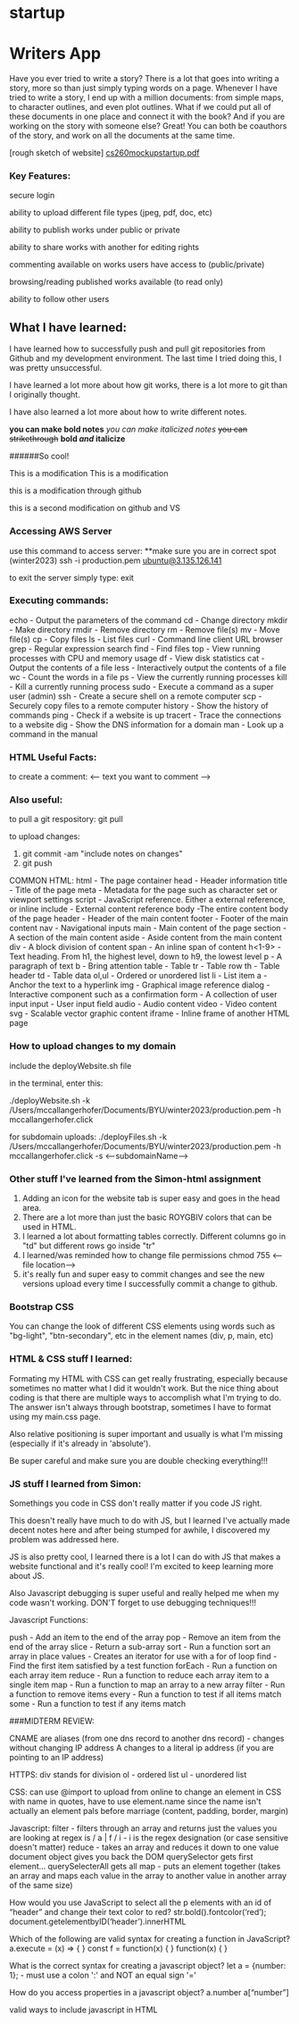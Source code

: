 # startup

# Writers App

Have you ever tried to write a story? There is a lot that goes into writing a story, more so than just simply typing words on a page. Whenever I have tried to write a story, I end up with a million documents: from simple maps, to character outlines, and even plot outlines. What if we could put all of these documents in one place and connect it with the book? And if you are working on the story with someone else? Great! You can both be coauthors of the story, and work on all the documents at the same time.

[rough sketch of website]
[cs260mockupstartup.pdf](https://github.com/mangerhofer/startup/files/10526064/cs260mockupstartup.pdf)




### Key Features:

secure login

ability to upload different file types (jpeg, pdf, doc, etc)

ability to publish works under public or private

ability to share works with another for editing rights

commenting available on works users have access to (public/private)

browsing/reading published works available (to read only)

ability to follow other users 

## What I have learned:
I have learned how to successfully push and pull git repositories from Github and my development environment. The last time I tried doing this, I was pretty unsuccessful.

I have learned a lot more about how git works, there is a lot more to git than I originally thought.

I have also learned a lot more about how to write different notes.

**you can make bold notes**
*you can make italicized notes*
~~you can strikethrough~~
**bold _and_ italicize**

######So cool!

This is a modification
This is a modification

this is a modification through github

this is a second modification on github and VS


### Accessing AWS Server

use this command to access server: 
**make sure you are in correct spot (winter2023)
    ssh -i production.pem ubuntu@3.135.126.141

to exit the server simply type:
    exit
    
    
### Executing commands:
echo - Output the parameters of the command
cd - Change directory
mkdir - Make directory
rmdir - Remove directory
rm - Remove file(s)
mv - Move file(s)
cp - Copy files
ls - List files
curl - Command line client URL browser
grep - Regular expression search
find - Find files
top - View running processes with CPU and memory usage
df - View disk statistics
cat - Output the contents of a file
less - Interactively output the contents of a file
wc - Count the words in a file
ps - View the currently running processes
kill - Kill a currently running process
sudo - Execute a command as a super user (admin)
ssh - Create a secure shell on a remote computer
scp - Securely copy files to a remote computer
history - Show the history of commands
ping - Check if a website is up
tracert - Trace the connections to a website
dig - Show the DNS information for a domain
man - Look up a command in the manual

### HTML Useful Facts:

to create a comment: <-- text you want to comment -->

### Also useful:

to pull a git respository: git pull

to upload changes: 
1. git commit -am "include notes on changes"
2. git push

COMMON HTML:
html - The page container
head - Header information
title - Title of the page
meta - Metadata for the page such as character set or viewport settings
script - JavaScript reference. Either a external reference, or inline
include - External content reference
body -The entire content body of the page
header - Header of the main content
footer - Footer of the main content
nav - Navigational inputs
main - Main content of the page
section - A section of the main content
aside - Aside content from the main content
div - A block division of content
span - An inline span of content
h<1-9> - Text heading. From h1, the highest level, down to h9, the lowest level
p - A paragraph of text
b - Bring attention
table - Table
tr - Table row
th - Table header
td - Table data
ol,ul - Ordered or unordered list
li - List item
a - Anchor the text to a hyperlink
img - Graphical image reference
dialog - Interactive component such as a confirmation
form - A collection of user input
input - User input field
audio - Audio content
video - Video content
svg - Scalable vector graphic content
iframe - Inline frame of another HTML page




### How to upload changes to my domain

include the deployWebsite.sh file

in the terminal, enter this:

./deployWebsite.sh  -k /Users/mccallangerhofer/Documents/BYU/winter2023/production.pem -h mccallangerhofer.click

for subdomain uploads:
./deployFiles.sh -k /Users/mccallangerhofer/Documents/BYU/winter2023/production.pem -h mccallangerhofer.click -s <--subdomainName-->

### Other stuff I've learned from the Simon-html assignment

1. Adding an icon for the website tab is super easy and goes in the head area.
2. There are a lot more than just the basic ROYGBIV colors that can be used in HTML.
3. I learned a lot about formatting tables correctly. Different columns go in "td" but different rows go inside "tr"
4. I learned/was reminded how to change file permissions
    chmod 755 <--file location-->
5. it's really fun and super easy to commit changes and see the new versions upload every time I successfully commit a change to github.

### Bootstrap CSS

You can change the look of different CSS elements using words such as "bg-light", "btn-secondary", etc in the element names (div, p, main, etc)

### HTML & CSS stuff I learned:

Formating my HTML with CSS can get really frustrating, especially because sometimes no matter what I did it wouldn't work. But the nice thing about coding is that there are multiple ways to accomplish what I'm trying to do. The answer isn't always through bootstrap, sometimes I have to format using my main.css page. 

Also relative positioning is super important and usually is what I'm missing (especially if it's already in 'absolute').

Be super careful and make sure you are double checking everything!!!


### JS stuff I learned from Simon:

Somethings you code in CSS don't really matter if you code JS right.

This doesn't really have much to do with JS, but I learned I've actually made decent notes here and after being stumped for awhile, I discovered my problem was addressed here. 

JS is also pretty cool, I learned there is a lot I can do with JS that makes a website functional and it's really cool! I'm excited to keep learning more about JS.

Also Javascript debugging is super useful and really helped me when my code wasn't working. DON'T forget to use debugging techniques!!!

Javascript Functions:

push - Add an item to the end of the array
pop - Remove an item from the end of the array
slice - Return a sub-array
sort - Run a function sort an array in place
values - Creates an iterator for use with a for of loop
find - Find the first item satisfied by a test function
forEach - Run a function on each array item
reduce - Run a function to reduce each array item to a single item
map - Run a function to map an array to a new array
filter - Run a function to remove items
every - Run a function to test if all items match
some - Run a function to test if any items match


###MIDTERM REVIEW:

CNAME are aliases (from one dns record to another dns record) - changes without changing IP address
A changes to a literal ip address (if you are pointing to an IP address)

HTTPS:
div stands for division
ol - ordered list
ul - unordered list


CSS:
can use @import to upload from online
to change an element in CSS with name in quotes, have to use element.name since the name isn't actually an element
pals before marriage (content, padding, border, margin)


Javascript:
filter - filters through an array and returns just the values you are looking at
regex is / a | f / i - i is the regex designation (or case sensitive doesn't matter)
reduce - takes an array and reduces it down to one value
document object gives you back the DOM
querySelector gets first element... querySelecterAll gets all 
map - puts an element together (takes an array and maps each value in the array to another value in another array of the same size)

How would you use JavaScript to select all the p elements with an id of “header” and change their text color to red?
str.bold().fontcolor(‘red’);	document.getelementbyID(‘header’).innerHTML

Which of the following are valid syntax for creating a function in JavaScript?
a.execute = (x) => { } 	const f = function(x) { } 	function(x) { } 

What is the correct syntax for creating a javascript object?
let a = {number: 1}; - must use a colon ':' and NOT an equal sign '='

How do you access properties in a javascript object?
a.number a[“number”]

valid ways to include javascript in HTML
<script>1+1</script>    <script src = 'main.js'/>   <div onclick = '1+1'/>

JSON:
always has key values in double quotes " " NOT single quotes ' '
null is valid JSON, undefind is not

data types:
string - "crockford"
number - 42
boolean - true
array - [null,42,"crockford"]
object - {"a":1,"b":"crockford"}
null - null

You can convert JSON to, and from, JavaScript using the JSON.parse and JSON.stringify functions.



DOM:
textContent - contains all of the element's text
innerHTML - You can access a textual representation of an element's HTML content 
removeChild - deletes elements when called on parent function

event listeners:
Clipboard - Cut, copied, pasted
Focus - An element gets focus
Keyboard - Keys are pressed
Mouse - Click events
Text selection - When text is selected



Promises:
function gets put off on the side and waits until it is resolved. Will not get resolved until timeout ends (# at end is time in milliseconds)
finally always gets called
catch gets called if there is an error - for catch to happen, you have to call regect instead of resolve
    promise function is called -> then it does the then function -> catches anything that isn't allowed -> and ends with finally
    
ASYNC & AWAIT - by putting async in front of a promise, you can then call await so that the promise resolves before you continue with the code rather than just letting the promise complete on its own. async will always return a promise even if you don't use await, await just lets you control when promise is returned


chmod +x deploy.sh - makes a script executable
ls -la - can list all files (even hidden ones) in a long format if you provide the parameter
sudo - Execute a command as a super user (admin)
ssh - executing commands remotely using the secure shell program 

### Javascript Startup

I thought I understood enough javascript to do everything I needed but I discovered that the code I need for my website is a lot more complicated than I orginally thought and it requires a lot more than simple javascript to be functionable.


### URL Notes:

The Uniform Resource Locator (URL) represents the location of a web resource. A web resource can be anything, such as a web page, font, image, video stream, database record, or JSON object. It can also be completely ephemeral, such as a visitation counter, or gaming session.

Part - Example - Meaning

Scheme - https - The protocol required to ask for the resource. For web applications, this is usually HTTPS. But it could be any internet protocol such as FTP or MAILTO.

Domain name - byu.edu - The domain name that owns the resource represented by the URL.

Port - 3000 - The port specifies the numbered network port used to connect to the domain server. Lower number ports are reserved for common internet protocols, higher number ports can be used for any purpose. The default port is 80 if the scheme is HTTP, or 443 if the scheme is HTTPS.

Path - /school/byu/user/8014 - The path to the resource on the domain. The resource does not have to physically be located on the file system with this path. It can be a logical path representing endpoint parameters, a database table, or an object schema.

Parameters - filter=names&highlight=intro,summary - The parameters represent a list of key value pairs. Usually it provides additional qualifiers on the resource represented by the path. This might be a filter on the returned resource or how to highlight the resource. The parameters are also sometimes called the query string.

Anchor - summary - The anchor usually represents an sub-location in the resource. For HTML pages this represents a request for the browser to automatically scroll to the element with an ID that matches the anchor. The anchor is also sometimes called the hash, or fragment ID.

A Uniform Resource Name (URN) is a unique resource name that does not specify location information. For example, a book URN might be <urn:isbn:10,0765350386>. A Uniform Resource Identifier (URI) is a general resource identifier that could refer to either a URL and URN. With web programming you are almost always talking about URLs and therefore you should not use the more general URI.

##### Common Ports

Port	Protocol

20	File Transfer Protocol (FTP) for data transfer

22	Secure Shell (SSH) for connecting to remote devices

25	Simple Mail Transfer Protocol (SMTP) for sending email

53	Domain Name System (DNS) for looking up IP addresses

80	Hypertext Transfer Protocol (HTTP) for web requests

110	Post Office Protocol (POP3) for retrieving email

123	Network Time Protocol (NTP) for managing time

161	Simple Network Management Protocol (SNMP) for managing network devices such as routers or printers

194	Internet Relay Chat (IRC) for chatting

443	HTTP Secure (HTTPS) for secure web requests


#### HTTP Common Rules

GET - Get the requested resource. This can represent a request to get a single resource or a resource representing a list of resources.

POST - Create a new resource. The body of the request contains the resource. The response should include a unique ID of the newly created resource.

PUT - Update a resource. Either the URL path, HTTP header, or body must contain the unique ID of the resource being updated. The body of the request should - contain the updated resource. The body of the response may contain the resulting updated resource.

DELETE - Delete a resource. Either the URL path or HTTP header must contain the unique ID of the resource to delete.

OPTIONS - Get metadata about a resource. Usually only HTTP headers are returned. The resource itself is not returned.

STATUS CODES:

1xx - Informational.

2xx - Success.

3xx - Redirect to some other location, or that the previously cached resource is still valid.

4xx - Client errors. The request is invalid.

5xx - Server errors. The request cannot be satisfied due to an error on the server.



HTTP headers specify metadata about a request or response. This includes things like how to handle security, caching, data formats, and cookies. 



HTTP Cookies

This allows the server to remember things like the language preference of the user, or the user's authentication credentials. A server can also use cookies to track, and share, everything that a user does. However, there is nothing inherently evil about cookies, the problem comes from web applications that use them as a means to violate a user's privacy or inappropriately monetize their data.



SOP & CORS

Simply stated Same Origin Policy (SOP) only allows JavaScript to make requests to a domain if it is the same domain that the user is currently viewing.

Cross Origin Resource Sharing (CORS) allows the client (e.g. browser) to specify the origin of a request and then let the server respond with what origins are allowed.

For CORS to run, need <Access-Control-Allow-Origin: *>


### Fetch

The basic usage of fetch takes a URL and returns a promise. The promise then function takes a callback function that is asynchronously called when the requested URL content is obtained. If the returned content is of type application/json you can use the json function on the response object to convert it to a JavaScript object.


### Node.js

1. Create your project directory
2. Initialize it for use with NPM by running npm init -y
3. Make sure .gitignore file contains node-modules
4. Install any desired packages with npm install <package name here>
5. Add require('<package name here>') to your JavaScript code
6. Run your code with node main.js
    
### Creating a web service
    
1. in terminal: mkdir webservicetest (or any other name)
2. in terminal: cd webservicetest
3. in terminal: npm init -y
4. in terminal: npm install http
5. write up code for main.js
6. in terminal: node main.js
7. on web browser: localhost:8080
8. to stop: ctrl-c
    
